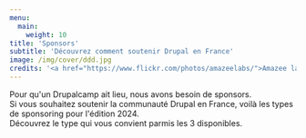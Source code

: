 ```yaml
---
menu:
  main:
    weight: 10
title: 'Sponsors'
subtitle: 'Découvrez comment soutenir Drupal en France'
image: /img/cover/ddd.jpg
credits: '<a href="https://www.flickr.com/photos/amazeelabs/">Amazee labs</a> CC BY-NC-SA 2.0'
---
```


Pour qu'un Drupalcamp ait lieu, nous avons besoin de sponsors.\
Si vous souhaitez soutenir la communauté Drupal en France, voilà les types de sponsoring pour l'édition 2024.\
Découvrez le type qui vous convient parmis les 3 disponibles.
